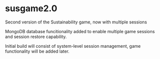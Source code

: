 # susgame2.0
Second version of the Sustainability game, now with multiple sessions

MongoDB database funcitionality added to enable multiple game sessions and session restore capability.

Initial build will consist of system-level session management, game functionality will be added later.
